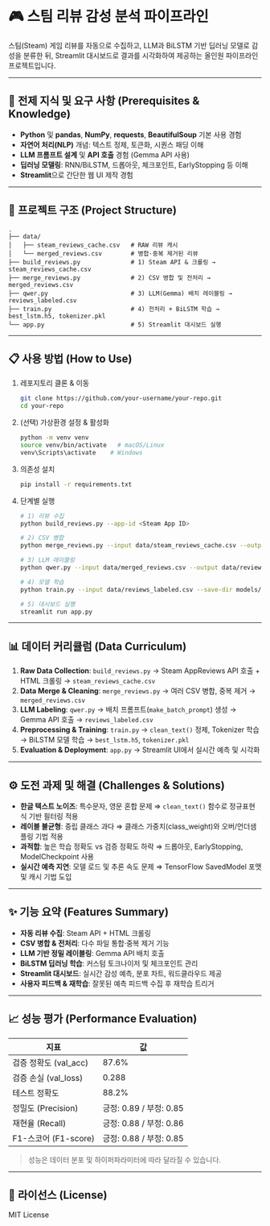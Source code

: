 # 🎮 스팀 리뷰 감성 분석 파이프라인

스팀(Steam) 게임 리뷰를 자동으로 수집하고, LLM과 BiLSTM 기반 딥러닝 모델로 감성을 분류한 뒤, Streamlit 대시보드로 결과를 시각화하여 제공하는 올인원 파이프라인 프로젝트입니다.

---

## 🧠 전제 지식 및 요구 사항 (Prerequisites & Knowledge)

* **Python** 및 **pandas**, **NumPy**, **requests**, **BeautifulSoup** 기본 사용 경험
* **자연어 처리(NLP)** 개념: 텍스트 정제, 토큰화, 시퀀스 패딩 이해
* **LLM 프롬프트 설계** 및 **API 호출** 경험 (Gemma API 사용)
* **딥러닝 모델링**: RNN/BiLSTM, 드롭아웃, 체크포인트, EarlyStopping 등 이해
* **Streamlit**으로 간단한 웹 UI 제작 경험

---

## 📁 프로젝트 구조 (Project Structure)

```
.
├── data/
│   ├── steam_reviews_cache.csv   # RAW 리뷰 캐시
│   └── merged_reviews.csv        # 병합·중복 제거된 리뷰
├── build_reviews.py              # 1) Steam API & 크롤링 → steam_reviews_cache.csv
├── merge_reviews.py              # 2) CSV 병합 및 전처리 → merged_reviews.csv
├── qwer.py                       # 3) LLM(Gemma) 배치 레이블링 → reviews_labeled.csv
├── train.py                      # 4) 전처리 + BiLSTM 학습 → best_lstm.h5, tokenizer.pkl
└── app.py                        # 5) Streamlit 대시보드 실행
```

---

## 📋 사용 방법 (How to Use)

1. 레포지토리 클론 & 이동

   ```bash
   git clone https://github.com/your-username/your-repo.git
   cd your-repo
   ```
2. (선택) 가상환경 설정 & 활성화

   ```bash
   python -m venv venv
   source venv/bin/activate   # macOS/Linux
   venv\Scripts\activate    # Windows
   ```
3. 의존성 설치

   ```bash
   pip install -r requirements.txt
   ```
4. 단계별 실행

   ```bash
   # 1) 리뷰 수집
   python build_reviews.py --app-id <Steam App ID>

   # 2) CSV 병합
   python merge_reviews.py --input data/steam_reviews_cache.csv --output data/merged_reviews.csv

   # 3) LLM 레이블링
   python qwer.py --input data/merged_reviews.csv --output data/reviews_labeled.csv

   # 4) 모델 학습
   python train.py --input data/reviews_labeled.csv --save-dir models/

   # 5) 대시보드 실행
   streamlit run app.py
   ```

---

## 📊 데이터 커리큘럼 (Data Curriculum)

1. **Raw Data Collection**: `build_reviews.py` → Steam AppReviews API 호출 + HTML 크롤링 → `steam_reviews_cache.csv`
2. **Data Merge & Cleaning**: `merge_reviews.py` → 여러 CSV 병합, 중복 제거 → `merged_reviews.csv`
3. **LLM Labeling**: `qwer.py` → 배치 프롬프트(`make_batch_prompt`) 생성 → Gemma API 호출 → `reviews_labeled.csv`
4. **Preprocessing & Training**: `train.py` → `clean_text()` 정제, Tokenizer 학습 → BiLSTM 모델 학습 → `best_lstm.h5`, `tokenizer.pkl`
5. **Evaluation & Deployment**: `app.py` → Streamlit UI에서 실시간 예측 및 시각화

---

## ⚙️ 도전 과제 및 해결 (Challenges & Solutions)

* **한글 텍스트 노이즈**: 특수문자, 영문 혼합 문제 ⇒ `clean_text()` 함수로 정규표현식 기반 필터링 적용
* **레이블 불균형**: 중립 클래스 과다 ⇒ 클래스 가중치(class\_weight)와 오버/언더샘플링 기법 적용
* **과적합**: 높은 학습 정확도 vs 검증 정확도 하락 ⇒ 드롭아웃, EarlyStopping, ModelCheckpoint 사용
* **실시간 예측 지연**: 모델 로드 및 추론 속도 문제 ⇒ TensorFlow SavedModel 포맷 및 캐시 기법 도입

---

## ✨ 기능 요약 (Features Summary)

* **자동 리뷰 수집**: Steam API + HTML 크롤링
* **CSV 병합 & 전처리**: 다수 파일 통합·중복 제거 기능
* **LLM 기반 정밀 레이블링**: Gemma API 배치 호출
* **BiLSTM 딥러닝 학습**: 커스텀 토크나이저 및 체크포인트 관리
* **Streamlit 대시보드**: 실시간 감성 예측, 분포 차트, 워드클라우드 제공
* **사용자 피드백 & 재학습**: 잘못된 예측 피드백 수집 후 재학습 트리거

---

## 📈 성능 평가 (Performance Evaluation)

| 지표                | 값                   |
| ----------------- | ------------------- |
| 검증 정확도 (val\_acc) | 87.6%               |
| 검증 손실 (val\_loss) | 0.288               |
| 테스트 정확도           | 88.2%               |
| 정밀도 (Precision)   | 긍정: 0.89 / 부정: 0.85 |
| 재현율 (Recall)      | 긍정: 0.88 / 부정: 0.86 |
| F1-스코어 (F1-score) | 긍정: 0.88 / 부정: 0.85 |

> 성능은 데이터 분포 및 하이퍼파라미터에 따라 달라질 수 있습니다.

---

## 📄 라이선스 (License)

MIT License
